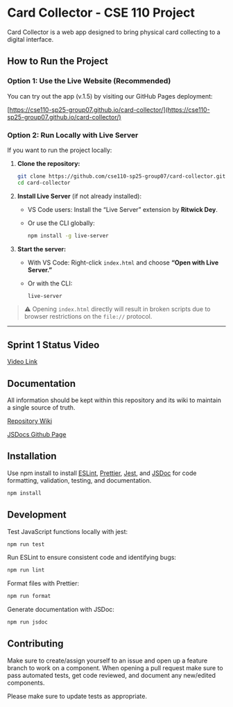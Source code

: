 # Card Collector - CSE 110 Project

Card Collector is a web app designed to bring physical card collecting to a digital interface.

## How to Run the Project

### Option 1: Use the Live Website (Recommended)

You can try out the app (v.1.5) by visiting our GitHub Pages deployment:

[https://cse110-sp25-group07.github.io/card-collector/](https://cse110-sp25-group07.github.io/card-collector/)

### Option 2: Run Locally with Live Server

If you want to run the project locally:

1. **Clone the repository:**

   ```bash
   git clone https://github.com/cse110-sp25-group07/card-collector.git
   cd card-collector
   ```

2. **Install Live Server** (if not already installed):

   * VS Code users: Install the “Live Server” extension by **Ritwick Dey**.
   * Or use the CLI globally:

     ```bash
     npm install -g live-server
     ```

3. **Start the server:**

   * With VS Code: Right-click `index.html` and choose **“Open with Live Server.”**
   * Or with the CLI:

     ```bash
     live-server
     ```

> ⚠️ Opening `index.html` directly will result in broken scripts due to browser restrictions on the `file://` protocol.

---

## Sprint 1 Status Video

[Video Link](https://youtu.be/6OmUEN1WJqk)

## Documentation

All information should be kept within this repository and its wiki to maintain a single source of truth.

[Repository Wiki](https://github.com/cse110-sp25-group07/card-collector/wiki)

[JSDocs Github Page](https://cse110-sp25-group07.github.io/card-collector/jsdocs)

## Installation

Use npm install to install [ESLint](https://eslint.org/), [Prettier](https://prettier.io/), [Jest](https://jestjs.io/), and [JSDoc](https://jsdoc.app/) for code formatting, validation, testing, and documentation.

```bash
npm install
```

## Development

Test JavaScript functions locally with jest:

```bash
npm run test
```

Run ESLint to ensure consistent code and identifying bugs:

```bash
npm run lint
```

Format files with Prettier:

```bash
npm run format
```

Generate documentation with JSDoc:

```bash
npm run jsdoc
```

## Contributing

Make sure to create/assign yourself to an issue and open up a feature branch to work on a component. When opening a pull request make sure to pass automated tests, get code reviewed, and document any new/edited components.

Please make sure to update tests as appropriate.
